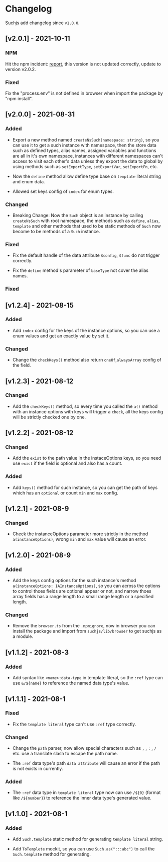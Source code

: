 # Changelog

Suchjs add changelog since `v1.0.0`.

## [v2.0.1] - 2021-10-11

### NPM

Hit the npm incident: [report](https://status.npmjs.org/incidents/wy4002vc8ryc), this version is not updated correctly, update to version v2.0.2.

### Fixed

Fix the "process.env" is not defined in browser when import the package by "npm install".

## [v2.0.0] - 2021-08-31

### Added

- Export a new method named `createNsSuch(namespace: string)`, so you can use it to get a such instance with namespace, then the store data such as defined types, alias names, assigned variables and functions are all in it's own namespace, instances with different namespaces can't access to visit each other's data unless they export the data to global by using methods such as `setExportType`, `setExportVar`, `setExportFn`, etc.

- Now the `define` method allow define type base on `template` literal string and enum data.

- Allowed set keys config of `index` for enum types.

### Changed

- Breaking Change: Now the `Such` object is an instance by calling `createNsSuch` with root namespace, the methods such as `define`, `alias`, `template` and other methods that used to be static methods of `Such` now become to be methods of a `Such` instance.

### Fixed

- Fix the default handle of the data attribute `$config`, `$func` do not trigger correctly.

- Fix the `define` method's parameter of `baseType` not cover the alias names.

### Fixed

## [v1.2.4] - 2021-08-15

### Added

- Add `index` config for the keys of the instance options, so you can use a enum values and get an exactly value by set it.

### Changed

- Change the `checkKeys()` method also return `oneOf`,`alwaysArray` config of the field.

## [v1.2.3] - 2021-08-12

### Changed

- Add the `checkKeys()` method, so every time you called the `a()` method with an instance options with keys will trigger a `check`, all the keys config will be strictly checked one by one.

## [v1.2.2] - 2021-08-12

### Changed

- Add the `exist` to the path value in the instaceOptions keys, so you need use `exist` if the field is optional and also has a count.

### Added

- Add `keys()` method for such instance, so you can get the path of keys which has an `optional` or count `min` and `max` config.

## [v1.2.1] - 2021-08-9

### Changed

- Check the instanceOptions parameter more strictly in the method `a(instanceOptions)`, wrong `min` and `max` value will cause an error.

## [v1.2.0] - 2021-08-9

### Added

- Add the keys config options for the such instance's method `a(instanceOptions: IAInstanceOptions)`, so you can across the options to control thoes fields are optional appear or not, and narrow thoes array fields has a range length to a small range length or a specified length.

### Changed

- Remove the `browser.ts` from the `.npmignore`, now in browser you can install the package and import from `suchjs/lib/browser` to get suchjs as a module.

## [v1.1.2] - 2021-08-3

### Added

- Add syntax like `<name>:data-type` in template literal, so the `:ref` type can use `&/${name}` to reference the named data type's value.

## [v1.1.1] - 2021-08-1

### Fixed

- Fix the `template literal` type can't use `:ref` type correctly.

### Changed

- Change the `path` parser, now allow special characters such as `,` , `:` , `/` etc. use a translate slash to escape the path name.

- The `:ref` data type's path `data attribute` will cause an error if the path is not exists in currently.

### Added

- The `:ref` data type in `template literal` type now can use `/${0}` (format like `/${number}`) to reference the inner data type's generated value.

## [v1.1.0] - 2021-08-1

### Added

- Add `Such.template` static method for generating `template literal` string.

- Add `ToTemplete` mockit, so you can use `Such.as(":::abc")` to call the `Such.template` method for generating.
